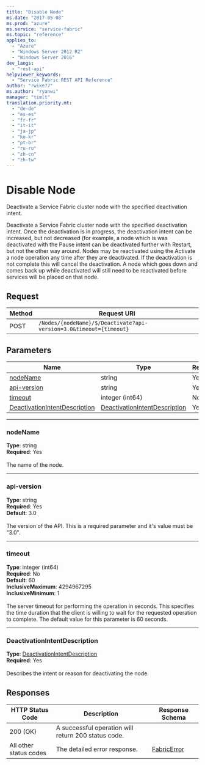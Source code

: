 ```yaml
---
title: "Disable Node"
ms.date: "2017-05-08"
ms.prod: "azure"
ms.service: "service-fabric"
ms.topic: "reference"
applies_to: 
  - "Azure"
  - "Windows Server 2012 R2"
  - "Windows Server 2016"
dev_langs: 
  - "rest-api"
helpviewer_keywords: 
  - "Service Fabric REST API Reference"
author: "rwike77"
ms.author: "ryanwi"
manager: "timlt"
translation.priority.mt: 
  - "de-de"
  - "es-es"
  - "fr-fr"
  - "it-it"
  - "ja-jp"
  - "ko-kr"
  - "pt-br"
  - "ru-ru"
  - "zh-cn"
  - "zh-tw"
---
```

# Disable Node
Deactivate a Service Fabric cluster node with the specified deactivation intent.

Deactivate a Service Fabric cluster node with the specified deactivation intent. Once the deactivation is in progress, the deactivation intent can be increased, but not decreased (for example, a node which is was deactivated with the Pause intent can be deactivated further with Restart, but not the other way around. Nodes may be reactivated using the Activate a node operation any time after they are deactivated. If the deactivation is not complete this will cancel the deactivation. A node which goes down and comes back up while deactivated will still need to be reactivated before services will be placed on that node.

## Request
| Method | Request URI |
| ------ | ----------- |
| POST | `/Nodes/{nodeName}/$/Deactivate?api-version=3.0&timeout={timeout}` |


## Parameters
| Name | Type | Required | Location |
| --- | --- | --- | --- |
| [nodeName](#nodename) | string | Yes | Path |
| [api-version](#api-version) | string | Yes | Query |
| [timeout](#timeout) | integer (int64) | No | Query |
| [DeactivationIntentDescription](#deactivationintentdescription) | [DeactivationIntentDescription](sfclient-model-deactivationintentdescription.md) | Yes | Body |

____
### nodeName
__Type__: string <br/>
__Required__: Yes<br/>
<br/>
The name of the node.

____
### api-version
__Type__: string <br/>
__Required__: Yes<br/>
__Default__: 3.0 <br/>
<br/>
The version of the API. This is a required parameter and it's value must be "3.0".

____
### timeout
__Type__: integer (int64) <br/>
__Required__: No<br/>
__Default__: 60 <br/>
__InclusiveMaximum__: 4294967295 <br/>
__InclusiveMinimum__: 1 <br/>
<br/>
The server timeout for performing the operation in seconds. This specifies the time duration that the client is willing to wait for the requested operation to complete. The default value for this parameter is 60 seconds.

____
### DeactivationIntentDescription
__Type__: [DeactivationIntentDescription](sfclient-model-deactivationintentdescription.md) <br/>
__Required__: Yes<br/>
<br/>
Describes the intent or reason for deactivating the node.

## Responses

| HTTP Status Code | Description | Response Schema |
| --- | --- | --- |
| 200 (OK) | A successful operation will return 200 status code.<br/> |  |
| All other status codes | The detailed error response.<br/> | [FabricError](sfclient-model-fabricerror.md) |
